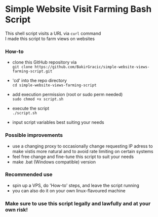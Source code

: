 # Simple Website Visit Farming Bash Script

This shell script visits a URL via `curl` command<br />
I made this script to farm views on websites

### How-to

- clone this GitHub repository via<br />
`git clone https://github.com/BakirGracic/simple-website-views-farming-script.git`

- 'cd' into the repo directory<br />
`cd simple-website-views-farming-script`

- add execution permission (root or sudo perm needed)<br />
`sudo chmod +x script.sh`

- execute the script<br />
`./script.sh`

- input script variables best suiting your needs

### Possible improvements

- use a changing proxy to occasionally change requesting IP adress to make vistis more natural and to avoid rate limiting on certain systems
- feel free change and fine-tune this script to suit your needs
- make .bat (Windows compatible) version

### Recommended use
- spin up a VPS, do 'How-to' steps, and leave the script running
- you can also do it on your own linux-flavoured machine

### Make sure to use this script legally and lawfully and at your own risk!
